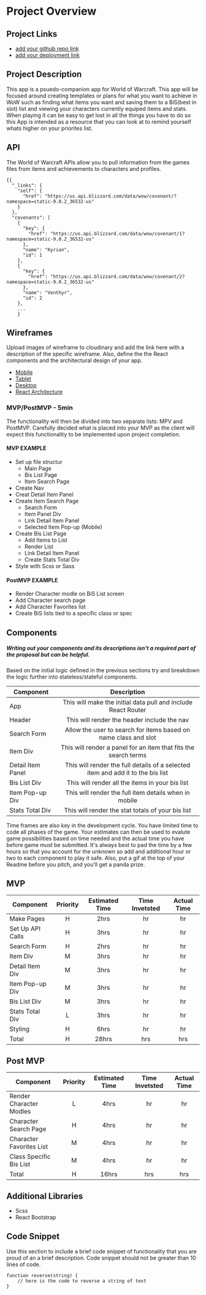 # Project Overview

## Project Links

- [add your github repo link](https://github.com/Kilimanjaro1024/Project2)
- [add your deployment link](https://6000b6ee7c353b00073c2f80--laughing-allen-42e69b.netlify.app/)

## Project Description

This app is a psuedo-companion app for World of Warcraft. This app will be focused around creating templates or plans for what you want to achieve in WoW such as finding what items you want and saving them to a BiS(best in slot) list and viewing your characters currently equiped items and stats. When playing it can be easy to get lost in all the things you have to do so this App is intended as a resource that you can look at to remind yourself whats higher on your priorites list.

## API

The World of Warcraft APIs allow you to pull information from the games files from items and achievements to characters and profiles. 


```
{{
  "_links": {
    "self": {
      "href": "https://us.api.blizzard.com/data/wow/covenant/?namespace=static-9.0.2_36532-us"
    }
  },
  "covenants": [
    {
      "key": {
        "href": "https://us.api.blizzard.com/data/wow/covenant/1?namespace=static-9.0.2_36532-us"
      },
      "name": "Kyrian",
      "id": 1
    },
    {
      "key": {
        "href": "https://us.api.blizzard.com/data/wow/covenant/2?namespace=static-9.0.2_36532-us"
      },
      "name": "Venthyr",
      "id": 2
    },
	...
	}
```


## Wireframes

Upload images of wireframe to cloudinary and add the link here with a description of the specific wireframe. Also, define the the React components and the architectural design of your app.

- [Mobile](https://imgur.com/a/k5OYAdl)
- [Tablet](https://imgur.com/a/BUP1ECF)
- [Desktop](https://imgur.com/XnGzMZc)
- [React Architecture](https://imgur.com/a/oA8hnAh)


### MVP/PostMVP - 5min

The functionality will then be divided into two separate lists: MPV and PostMVP.  Carefully decided what is placed into your MVP as the client will expect this functionality to be implemented upon project completion.  

#### MVP EXAMPLE
- Set up file structur
	-	Main Page
	-	Bis List Page
	-	Item Search Page 
- Create Nav 
- Creat Detail Item Panel
- Create Item Search Page
	-	Search Form
	-	Item Panel Div
	-	Link Detail Item Panel
	-	Selected Item Pop-up (Mobile)
- Create Bis List Page
	-	Add Items to List
	-	Render List
	-	Link Detail Item Panel
	-	Create Stats Total Div
- Style with Scss or Sass

#### PostMVP EXAMPLE

- Render Character modle on BiS List screen
- Add Character search page
- Add Character Favorites list
- Create BiS lists tied to a specific class or spec

## Components
##### Writing out your components and its descriptions isn't a required part of the proposal but can be helpful.

Based on the initial logic defined in the previous sections try and breakdown the logic further into stateless/stateful components. 

| Component | Description | 
| --- | :---: |  
| App | This will make the initial data pull and include React Router| 
| Header | This will render the header include the nav | 
| Search Form | Allow the user to search for items based on name class and slot |
| Item Div | This will render a panel for an item that fits the search terms |
| Detail Item Panel | This will render the full details of a selected item  and add it to the bis list |
| Bis List Div | This will render all the items in your bis list |
| Item Pop-up Div | This will render the full item details when in mobile |
| Stats Total Div | This will render the stat totals of your bis list |


Time frames are also key in the development cycle.  You have limited time to code all phases of the game.  Your estimates can then be used to evalute game possibilities based on time needed and the actual time you have before game must be submitted. It's always best to pad the time by a few hours so that you account for the unknown so add and additional hour or two to each component to play it safe. Also, put a gif at the top of your Readme before you pitch, and you'll get a panda prize.

## MVP

| Component | Priority | Estimated Time | Time Invetsted | Actual Time |
| --- | :---: |  :---: | :---: | :---: |
| Make Pages | H | 2hrs| hr | hr |
| Set Up API Calls | H | 3hrs| hr | hr |
| Search Form | H | 2hrs| hr | hr |
| Item Div | M | 3hrs| hr | hr |
| Detail Item Div | M | 3hrs| hr | hr |
| Item Pop-up Div | M | 3hrs| hr | hr |
| Bis List Div | M | 3hrs| hr | hr |
| Stats Total Div | L | 3hrs| hr | hr |
| Styling | H | 6hrs| hr | hr |
| Total | H | 28hrs| hrs | hrs |

## Post MVP

| Component | Priority | Estimated Time | Time Invetsted | Actual Time |
| --- | :---: |  :---: | :---: | :---: |
| Render Character Modles | L | 4hrs| hr | hr |
| Character Search Page | H | 4hrs| hr | hr |
| Character Favorites List | M | 4hrs| hr | hr |
| Class Specific Bis List | M | 4hrs| hr | hr |
| Total | H | 16hrs| hrs | hrs |

## Additional Libraries
 - Scss
 - React Bootstrap

## Code Snippet

Use this section to include a brief code snippet of functionality that you are proud of an a brief description.  Code snippet should not be greater than 10 lines of code. 

```
function reverse(string) {
	// here is the code to reverse a string of text
}
```